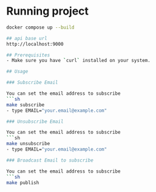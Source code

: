 # Running project

```sh
docker compose up --build

## api base url
http://localhost:9000

## Prerequisites
- Make sure you have `curl` installed on your system.

## Usage

### Subscribe Email 

You can set the email address to subscribe
```sh
make subscribe
- type EMAIL="your.email@example.com"

### Unsubscribe Email 

You can set the email address to subscribe
```sh
make unsubscribe
- type EMAIL="your.email@example.com"

### Broadcast Email to subscribe

You can set the email address to subscribe
```sh
make publish
